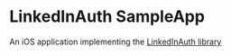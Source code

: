 # LinkedInAuth SampleApp
An iOS application implementing the [LinkedInAuth library](https://github.com/gabrielvincent/LinkedInAuth-Swift/)
